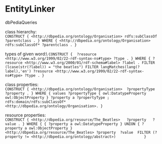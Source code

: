 # EntityLinker

dbPediaQueries

class hierarchy:\
`CONSTRUCT {
                <http://dbpedia.org/ontology/Organisation> rdfs:subClassOf ?parentclass .
                 }
                 WHERE {
                 <http://dbpedia.org/ontology/Organisation> rdfs:subClassOf* ?parentclass .
             }`

types of given word:\ 
`CONSTRUCT { 
               ?resource <http://www.w3.org/1999/02/22-rdf-syntax-ns#type> ?type .
                }
                WHERE {
                ?resource <http://www.w3.org/2000/01/rdf-schema#label> ?label .
                FILTER (lcase(str(?label)) = "the beatles")
                FILTER langMatches(lang(?label),'en')
                ?resource <http://www.w3.org/1999/02/22-rdf-syntax-ns#type> ?type .
            }`

class properties:\
`CONSTRUCT {
            <http://dbpedia.org/ontology/Organisation>  ?propertyType   ?property .
                }
                WHERE {
                values ?propertyType { owl:DatatypeProperty owl:ObjectProperty }
                ?property a ?propertyType ;
                rdfs:domain/rdfs:subClassOf* <http://dbpedia.org/ontology/Organisation>.
            }`
            
resource properties:\
`CONSTRUCT {
 <http://dbpedia.org/resource/The_Beatles>   ?property   ?value .
 }
 WHERE {
 { ?property a owl:DatatypeProperty } UNION { ?property a owl:ObjectProperty }      
  <http://dbpedia.org/resource/The_Beatles> ?property  ?value 
  FILTER (?property != <http://dbpedia.org/ontology/abstract>)            
 }`